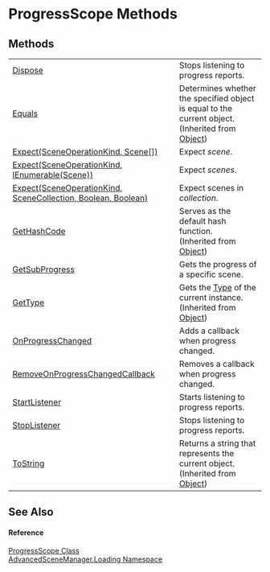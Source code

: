 # ProgressScope Methods




## Methods
<table>
<tr>
<td><a href="M_AdvancedSceneManager_Loading_ProgressScope_Dispose.md">Dispose</a></td>
<td>Stops listening to progress reports.</td></tr>
<tr>
<td><a href="https://learn.microsoft.com/dotnet/api/system.object.equals#system-object-equals(system-object)" target="_blank" rel="noopener noreferrer">Equals</a></td>
<td>Determines whether the specified object is equal to the current object.<br />(Inherited from <a href="https://learn.microsoft.com/dotnet/api/system.object" target="_blank" rel="noopener noreferrer">Object</a>)</td></tr>
<tr>
<td><a href="M_AdvancedSceneManager_Loading_ProgressScope_Expect.md">Expect(SceneOperationKind, Scene[])</a></td>
<td>Expect <em>scene</em>.</td></tr>
<tr>
<td><a href="M_AdvancedSceneManager_Loading_ProgressScope_Expect_2.md">Expect(SceneOperationKind, IEnumerable(Scene))</a></td>
<td>Expect <em>scenes</em>.</td></tr>
<tr>
<td><a href="M_AdvancedSceneManager_Loading_ProgressScope_Expect_1.md">Expect(SceneOperationKind, SceneCollection, Boolean, Boolean)</a></td>
<td>Expect scenes in <em>collection</em>.</td></tr>
<tr>
<td><a href="https://learn.microsoft.com/dotnet/api/system.object.gethashcode" target="_blank" rel="noopener noreferrer">GetHashCode</a></td>
<td>Serves as the default hash function.<br />(Inherited from <a href="https://learn.microsoft.com/dotnet/api/system.object" target="_blank" rel="noopener noreferrer">Object</a>)</td></tr>
<tr>
<td><a href="M_AdvancedSceneManager_Loading_ProgressScope_GetSubProgress.md">GetSubProgress</a></td>
<td>Gets the progress of a specific scene.</td></tr>
<tr>
<td><a href="https://learn.microsoft.com/dotnet/api/system.object.gettype" target="_blank" rel="noopener noreferrer">GetType</a></td>
<td>Gets the <a href="https://learn.microsoft.com/dotnet/api/system.type" target="_blank" rel="noopener noreferrer">Type</a> of the current instance.<br />(Inherited from <a href="https://learn.microsoft.com/dotnet/api/system.object" target="_blank" rel="noopener noreferrer">Object</a>)</td></tr>
<tr>
<td><a href="M_AdvancedSceneManager_Loading_ProgressScope_OnProgressChanged.md">OnProgressChanged</a></td>
<td>Adds a callback when progress changed.</td></tr>
<tr>
<td><a href="M_AdvancedSceneManager_Loading_ProgressScope_RemoveOnProgressChangedCallback.md">RemoveOnProgressChangedCallback</a></td>
<td>Removes a callback when progress changed.</td></tr>
<tr>
<td><a href="M_AdvancedSceneManager_Loading_ProgressScope_StartListener.md">StartListener</a></td>
<td>Starts listening to progress reports.</td></tr>
<tr>
<td><a href="M_AdvancedSceneManager_Loading_ProgressScope_StopListener.md">StopListener</a></td>
<td>Stops listening to progress reports.</td></tr>
<tr>
<td><a href="https://learn.microsoft.com/dotnet/api/system.object.tostring" target="_blank" rel="noopener noreferrer">ToString</a></td>
<td>Returns a string that represents the current object.<br />(Inherited from <a href="https://learn.microsoft.com/dotnet/api/system.object" target="_blank" rel="noopener noreferrer">Object</a>)</td></tr>
</table>

## See Also


#### Reference
<a href="T_AdvancedSceneManager_Loading_ProgressScope.md">ProgressScope Class</a>  
<a href="N_AdvancedSceneManager_Loading.md">AdvancedSceneManager.Loading Namespace</a>  
